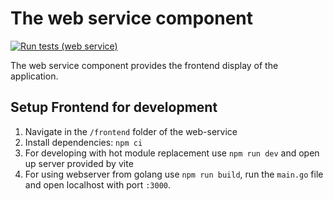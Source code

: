 # The web service component
[![Run tests (web service)](https://github.com/Onyxmoon/hsfl-master-ai-cloud-engineering/actions/workflows/run-tests-web-service.yml/badge.svg)](https://github.com/Onyxmoon/hsfl-master-ai-cloud-engineering/actions/workflows/run-tests-web-service.yml)

The web service component provides the frontend display of the application.

## Setup Frontend for development
1. Navigate in the `/frontend` folder of the web-service
2. Install dependencies: `npm ci`
3. For developing with hot module replacement use `npm run dev` and open up server provided by vite
4. For using webserver from golang use `npm run build`, run the `main.go` file and open localhost with port `:3000`.